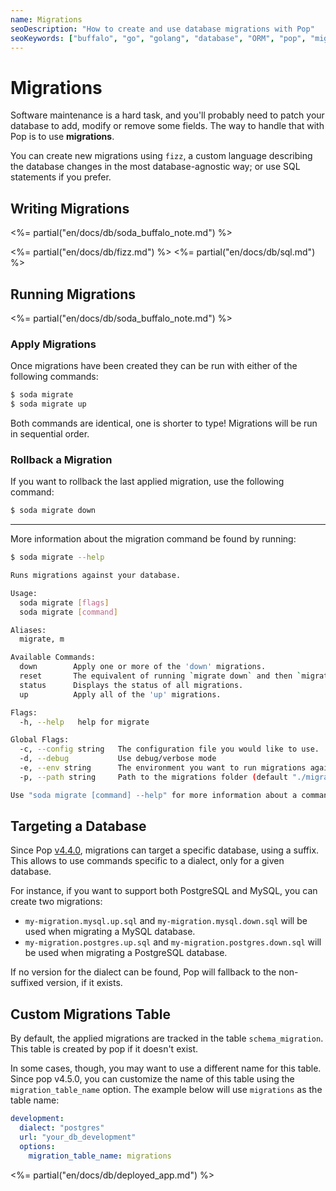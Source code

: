 ```yaml
---
name: Migrations
seoDescription: "How to create and use database migrations with Pop"
seoKeywords: ["buffalo", "go", "golang", "database", "ORM", "pop", "migration"]
---
```

# Migrations

Software maintenance is a hard task, and you'll probably need to patch your database to add, modify or remove some fields. The way to handle that with Pop is to use **migrations**.

You can create new migrations using `fizz`, a custom language describing the database changes in the most database-agnostic way; or use SQL statements if you prefer.

## Writing Migrations
<%= partial("en/docs/db/soda_buffalo_note.md") %>

<%= partial("en/docs/db/fizz.md") %>
<%= partial("en/docs/db/sql.md") %>

## Running Migrations
<%= partial("en/docs/db/soda_buffalo_note.md") %>

### Apply Migrations
Once migrations have been created they can be run with either of the following commands:

```bash
$ soda migrate
$ soda migrate up
```

Both commands are identical, one is shorter to type! Migrations will be run in sequential order.

### Rollback a Migration
If you want to rollback the last applied migration, use the following command:

```bash
$ soda migrate down
```

---

More information about the migration command be found by running:

```bash
$ soda migrate --help

Runs migrations against your database.

Usage:
  soda migrate [flags]
  soda migrate [command]

Aliases:
  migrate, m

Available Commands:
  down        Apply one or more of the 'down' migrations.
  reset       The equivalent of running `migrate down` and then `migrate up`
  status      Displays the status of all migrations.
  up          Apply all of the 'up' migrations.

Flags:
  -h, --help   help for migrate

Global Flags:
  -c, --config string   The configuration file you would like to use.
  -d, --debug           Use debug/verbose mode
  -e, --env string      The environment you want to run migrations against. Will use $GO_ENV if set. (default "development")
  -p, --path string     Path to the migrations folder (default "./migrations")

Use "soda migrate [command] --help" for more information about a command.
```

## Targeting a Database

Since Pop [v4.4.0](https://github.com/gobuffalo/pop/releases/tag/v4.4.0), migrations can target a specific database, using a suffix. This allows to use commands specific to a dialect, only for a given database.

For instance, if you want to support both PostgreSQL and MySQL, you can create two migrations:

* `my-migration.mysql.up.sql` and `my-migration.mysql.down.sql` will be used when migrating a MySQL database.
* `my-migration.postgres.up.sql` and `my-migration.postgres.down.sql` will be used when migrating a PostgreSQL database.

If no version for the dialect can be found, Pop will fallback to the non-suffixed version, if it exists.

## Custom Migrations Table

By default, the applied migrations are tracked in the table `schema_migration`. This table is created by pop if it doesn't exist.

In some cases, though, you may want to use a different name for this table. Since pop v4.5.0, you can customize the name of this table using the `migration_table_name` option. The example below will use `migrations` as the table name:

```yaml
development:
  dialect: "postgres"
  url: "your_db_development"
  options:
    migration_table_name: migrations
```

<%= partial("en/docs/db/deployed_app.md") %>